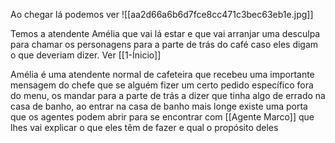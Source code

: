 Ao chegar lá podemos ver ![[aa2d66a6b6d7fce8cc471c3bec63eb1e.jpg]]

Temos a atendente Amélia que vai lá estar e que vai arranjar uma desculpa para chamar os personagens para a parte de trás do café caso eles digam o que deveriam dizer. Ver [[1-Ínicio]] 

Amélia é uma atendente normal de cafeteira que recebeu uma importante mensagem do chefe que se alguém fizer um certo pedido específico fora do menu, os mandar para a parte de trás a dizer que tinha algo de errado na casa de banho, ao entrar na casa de banho mais longe existe uma porta que os agentes podem abrir para se encontrar com [[Agente Marco]] que lhes vai explicar o que eles têm de fazer e qual o propósito deles